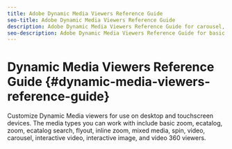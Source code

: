 ```yaml
---
title: Adobe Dynamic Media Viewers Reference Guide
seo-title: Adobe Dynamic Media Viewers Reference Guide
description: Adobe Dynamic Media Viewers Reference Guide for carousel,
seo-description: Adobe Dynamic Media Viewers Reference Guide for basic zoom, ecatalog, zoom, ecatalog search, flyout, inline zoom, mixed media, spin, video, carousel, interactive video, interactive image, and video 360 viewers.
---
```


# Dynamic Media Viewers Reference Guide {#dynamic-media-viewers-reference-guide}

Customize Dynamic Media viewers for use on desktop and touchscreen devices. The media types you can work with include basic zoom, ecatalog, zoom, ecatalog search, flyout, inline zoom, mixed media, spin, video, carousel, interactive video, interactive image, and video 360 viewers.